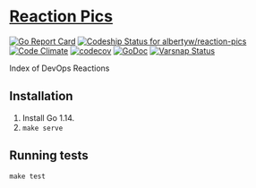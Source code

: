 [Reaction Pics](https://www.reaction.pics)
==========================================

[![Go Report Card](https://goreportcard.com/badge/github.com/albertyw/reaction-pics)](https://goreportcard.com/report/github.com/albertyw/reaction-pics)
[ ![Codeship Status for albertyw/reaction-pics](https://codeship.com/projects/815ff950-d5bf-0133-cd9a-4e3a42acd1da/status?branch=master)](https://codeship.com/projects/142652)
[![Code Climate](https://codeclimate.com/github/albertyw/reaction-pics/badges/gpa.svg)](https://codeclimate.com/github/albertyw/reaction-pics)
[![codecov](https://codecov.io/gh/albertyw/reaction-pics/branch/master/graph/badge.svg)](https://codecov.io/gh/albertyw/reaction-pics)
[![GoDoc](https://godoc.org/github.com/albertyw/reaction-pics?status.svg)](https://godoc.org/github.com/albertyw/reaction-pics)
[![Varsnap Status](https://www.varsnap.com/project/21c8d433-e4e0-4610-950c-5146717431a6/varsnap_badge.svg)](https://www.varsnap.com/project/21c8d433-e4e0-4610-950c-5146717431a6/)

Index of DevOps Reactions

## Installation

1.  Install Go 1.14.
3.  `make serve`

## Running tests

```
make test
```
